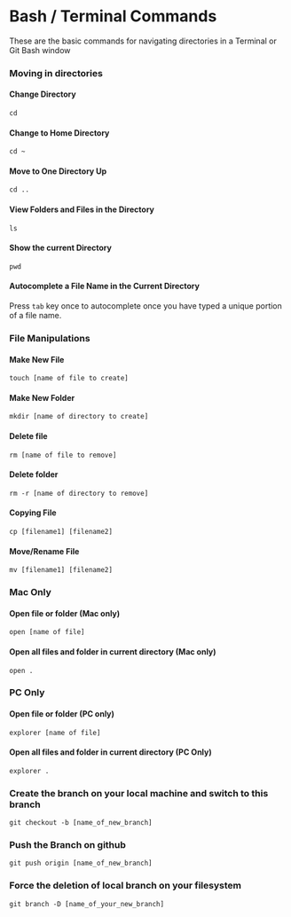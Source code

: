 # Bash / Terminal Commands

These are the basic commands for navigating directories in a Terminal or Git Bash window

### Moving in directories

#### Change Directory

`cd`

#### Change to Home Directory

`cd ~`

#### Move to One Directory Up

`cd ..`


#### View Folders and Files in the Directory

`ls`

#### Show the current Directory

`pwd`

#### Autocomplete a File Name in the Current Directory

Press `tab` key once to autocomplete once you have typed a unique portion of a file name. 

### File Manipulations

#### Make New File

`touch [name of file to create]`

#### Make New Folder

`mkdir [name of directory to create]`

#### Delete file

`rm [name of file to remove]`

#### Delete folder

`rm -r [name of directory to remove]`

#### Copying File

`cp [filename1] [filename2]`

#### Move/Rename File

`mv [filename1] [filename2]`

### Mac Only

#### Open file or folder (Mac only)

`open [name of file]`

#### Open all files and folder in current directory (Mac only)

`open .`

### PC Only

#### Open file or folder (PC only)

`explorer [name of file]`

#### Open all files and folder in current directory (PC Only)

`explorer .`

### Create the branch on your local machine and switch to this branch

`git checkout -b [name_of_new_branch]`

### Push the Branch on github

`git push origin [name_of_new_branch]`

### Force the deletion of local branch on your filesystem

`git branch -D [name_of_your_new_branch]`

